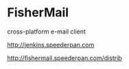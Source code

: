 # FisherMail
cross-platform e-mail client

http://jenkins.speederpan.com

http://fishermail.speederpan.com/distrib
